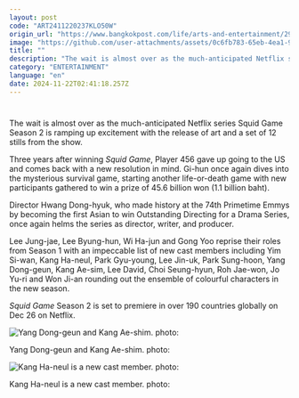 ```yaml
---
layout: post
code: "ART2411220237KLO50W"
origin_url: "https://www.bangkokpost.com/life/arts-and-entertainment/2906715/squid-game-excitement-builds"
image: "https://github.com/user-attachments/assets/0c6fb783-65eb-4ea1-9a33-1670a94143c9"
title: ""
description: "The wait is almost over as the much-anticipated Netflix series Squid Game Season 2 is ramping up excitement with the release of art and a set of 12 stills from the show."
category: "ENTERTAINMENT"
language: "en"
date: 2024-11-22T02:41:18.257Z
---
```


# 

The wait is almost over as the much-anticipated Netflix series Squid Game Season 2 is ramping up excitement with the release of art and a set of 12 stills from the show.

Three years after winning _Squid Game_, Player 456 gave up going to the US and comes back with a new resolution in mind. Gi-hun once again dives into the mysterious survival game, starting another life-or-death game with new participants gathered to win a prize of 45.6 billion won (1.1 billion baht).

Director Hwang Dong-hyuk, who made history at the 74th Primetime Emmys by becoming the first Asian to win Outstanding Directing for a Drama Series, once again helms the series as director, writer, and producer.

Lee Jung-jae, Lee Byung-hun, Wi Ha-jun and Gong Yoo reprise their roles from Season 1 with an impeccable list of new cast members including Yim Si-wan, Kang Ha-neul, Park Gyu-young, Lee Jin-uk, Park Sung-hoon, Yang Dong-geun, Kang Ae-sim, Lee David, Choi Seung-hyun, Roh Jae-won, Jo Yu-ri and Won Ji-an rounding out the ensemble of colourful characters in the new season.

_Squid Game_ Season 2 is set to premiere in over 190 countries globally on Dec 26 on Netflix.

![Yang Dong-geun and Kang Ae-shim. photo:](https://github.com/user-attachments/assets/aca08b5f-4428-418d-9b98-9844804e1a92)

Yang Dong-geun and Kang Ae-shim. photo:

![Kang Ha-neul is a new cast member. photo:](https://github.com/user-attachments/assets/6bc23e10-36ef-4c47-a72d-48da26738012)

Kang Ha-neul is a new cast member. photo:
